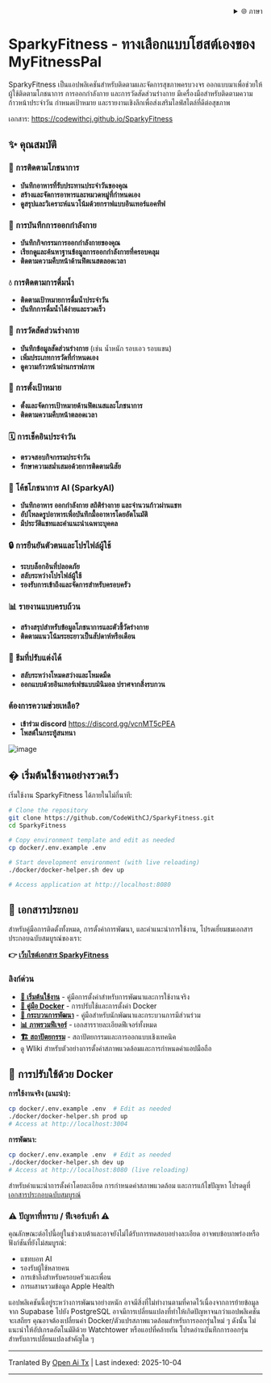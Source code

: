 
<div align="right">
  <details>
    <summary >🌐 ภาษา</summary>
    <div>
      <div align="right">
        <p><a href="https://openaitx.github.io/view.html?user=CodeWithCJ&project=SparkyFitness&lang=en">English</a></p>
        <p><a href="https://openaitx.github.io/view.html?user=CodeWithCJ&project=SparkyFitness&lang=zh-CN">简体中文</a></p>
        <p><a href="https://openaitx.github.io/view.html?user=CodeWithCJ&project=SparkyFitness&lang=zh-TW">繁體中文</a></p>
        <p><a href="https://openaitx.github.io/view.html?user=CodeWithCJ&project=SparkyFitness&lang=ja">日本語</a></p>
        <p><a href="https://openaitx.github.io/view.html?user=CodeWithCJ&project=SparkyFitness&lang=ko">한국어</a></p>
        <p><a href="https://openaitx.github.io/view.html?user=CodeWithCJ&project=SparkyFitness&lang=hi">हिन्दी</a></p>
        <p><a href="https://openaitx.github.io/view.html?user=CodeWithCJ&project=SparkyFitness&lang=th">ไทย</a></p>
        <p><a href="https://openaitx.github.io/view.html?user=CodeWithCJ&project=SparkyFitness&lang=fr">Français</a></p>
        <p><a href="https://openaitx.github.io/view.html?user=CodeWithCJ&project=SparkyFitness&lang=de">Deutsch</a></p>
        <p><a href="https://openaitx.github.io/view.html?user=CodeWithCJ&project=SparkyFitness&lang=es">Español</a></p>
        <p><a href="https://openaitx.github.io/view.html?user=CodeWithCJ&project=SparkyFitness&lang=it">Itapano</a></p>
        <p><a href="https://openaitx.github.io/view.html?user=CodeWithCJ&project=SparkyFitness&lang=ru">Русский</a></p>
        <p><a href="https://openaitx.github.io/view.html?user=CodeWithCJ&project=SparkyFitness&lang=pt">Português</a></p>
        <p><a href="https://openaitx.github.io/view.html?user=CodeWithCJ&project=SparkyFitness&lang=nl">Nederlands</a></p>
        <p><a href="https://openaitx.github.io/view.html?user=CodeWithCJ&project=SparkyFitness&lang=pl">Polski</a></p>
        <p><a href="https://openaitx.github.io/view.html?user=CodeWithCJ&project=SparkyFitness&lang=ar">العربية</a></p>
        <p><a href="https://openaitx.github.io/view.html?user=CodeWithCJ&project=SparkyFitness&lang=fa">فارسی</a></p>
        <p><a href="https://openaitx.github.io/view.html?user=CodeWithCJ&project=SparkyFitness&lang=tr">Türkçe</a></p>
        <p><a href="https://openaitx.github.io/view.html?user=CodeWithCJ&project=SparkyFitness&lang=vi">Tiếng Việt</a></p>
        <p><a href="https://openaitx.github.io/view.html?user=CodeWithCJ&project=SparkyFitness&lang=id">Bahasa Indonesia</a></p>
      </div>
    </div>
  </details>
</div>

# SparkyFitness - ทางเลือกแบบโฮสต์เองของ MyFitnessPal

SparkyFitness เป็นแอปพลิเคชันสำหรับติดตามและจัดการสุขภาพครบวงจร ออกแบบมาเพื่อช่วยให้ผู้ใช้ติดตามโภชนาการ การออกกำลังกาย และการวัดสัดส่วนร่างกาย มีเครื่องมือสำหรับติดตามความก้าวหน้าประจำวัน กำหนดเป้าหมาย และรายงานเชิงลึกเพื่อส่งเสริมไลฟ์สไตล์ที่ดีต่อสุขภาพ

เอกสาร: https://codewithcj.github.io/SparkyFitness

## ✨ คุณสมบัติ

### 🍎 การติดตามโภชนาการ

* **บันทึกอาหารที่รับประทานประจำวันของคุณ**
* **สร้างและจัดการอาหารและหมวดหมู่ที่กำหนดเอง**
* **ดูสรุปและวิเคราะห์แนวโน้มด้วยกราฟแบบอินเทอร์แอคทีฟ**

### 💪 การบันทึกการออกกำลังกาย

* **บันทึกกิจกรรมการออกกำลังกายของคุณ**
* **เรียกดูและค้นหาฐานข้อมูลการออกกำลังกายที่ครอบคลุม**
* **ติดตามความคืบหน้าด้านฟิตเนสตลอดเวลา**

### 💧 การติดตามการดื่มน้ำ

* **ติดตามเป้าหมายการดื่มน้ำประจำวัน**
* **บันทึกการดื่มน้ำได้ง่ายและรวดเร็ว**

### 📏 การวัดสัดส่วนร่างกาย

* **บันทึกข้อมูลสัดส่วนร่างกาย** (เช่น น้ำหนัก รอบเอว รอบแขน)
* **เพิ่มประเภทการวัดที่กำหนดเอง**
* **ดูความก้าวหน้าผ่านกราฟภาพ**

### 🎯 การตั้งเป้าหมาย

* **ตั้งและจัดการเป้าหมายด้านฟิตเนสและโภชนาการ**
* **ติดตามความคืบหน้าตลอดเวลา**

### 🗓️ การเช็คอินประจำวัน

* **ตรวจสอบกิจกรรมประจำวัน**
* **รักษาความสม่ำเสมอด้วยการติดตามนิสัย**

### 🤖 โค้ชโภชนาการ AI (SparkyAI)

* **บันทึกอาหาร ออกกำลังกาย สถิติร่างกาย และจำนวนก้าวผ่านแชท**
* **อัปโหลดรูปอาหารเพื่อบันทึกมื้ออาหารโดยอัตโนมัติ**
* **มีประวัติแชทและคำแนะนำเฉพาะบุคคล**

### 🔒 การยืนยันตัวตนและโปรไฟล์ผู้ใช้

* **ระบบล็อกอินที่ปลอดภัย**
* **สลับระหว่างโปรไฟล์ผู้ใช้**
* **รองรับการเข้าถึงและจัดการสำหรับครอบครัว**

### 📊 รายงานแบบครบถ้วน

* **สร้างสรุปสำหรับข้อมูลโภชนาการและตัวชี้วัดร่างกาย**
* **ติดตามแนวโน้มระยะยาวเป็นสัปดาห์หรือเดือน**

### 🎨 ธีมที่ปรับแต่งได้

* **สลับระหว่างโหมดสว่างและโหมดมืด**
* **ออกแบบด้วยอินเทอร์เฟซแบบมินิมอล ปราศจากสิ่งรบกวน**

### ต้องการความช่วยเหลือ?
* **เข้าร่วม discord**
  https://discord.gg/vcnMT5cPEA
* **โพสต์ในกระทู้สนทนา**


![image](https://github.com/user-attachments/assets/ccc7f34e-a663-405f-a4d4-a9888c3197bc)

## � เริ่มต้นใช้งานอย่างรวดเร็ว

เริ่มใช้งาน SparkyFitness ได้ภายในไม่กี่นาที:

```bash
# Clone the repository
git clone https://github.com/CodeWithCJ/SparkyFitness.git
cd SparkyFitness

# Copy environment template and edit as needed
cp docker/.env.example .env

# Start development environment (with live reloading)
./docker/docker-helper.sh dev up

# Access application at http://localhost:8080
```

## 📖 เอกสารประกอบ

สำหรับคู่มือการติดตั้งทั้งหมด, การตั้งค่าการพัฒนา, และคำแนะนำการใช้งาน, โปรดเยี่ยมชมเอกสารประกอบฉบับสมบูรณ์ของเรา:

**👉 [เว็บไซต์เอกสาร SparkyFitness](https://codewithcj.github.io/SparkyFitness)**

### ลิงก์ด่วน

- **[🚀 เริ่มต้นใช้งาน](https://codewithcj.github.io/SparkyFitness/developer/getting-started)** - คู่มือการตั้งค่าสำหรับการพัฒนาและการใช้งานจริง
- **[🐳 คู่มือ Docker](https://codewithcj.github.io/SparkyFitness/developer/docker)** - การปรับใช้และการตั้งค่า Docker
- **[🔧 กระบวนการพัฒนา](https://codewithcj.github.io/SparkyFitness/developer/workflow)** - คู่มือสำหรับนักพัฒนาและกระบวนการมีส่วนร่วม  
- **[📊 ภาพรวมฟีเจอร์](https://codewithcj.github.io/SparkyFitness/features/)** - เอกสารรายละเอียดฟีเจอร์ทั้งหมด
- **[🏗️ สถาปัตยกรรม](https://codewithcj.github.io/SparkyFitness/app-overview)** - สถาปัตยกรรมและการออกแบบเชิงเทคนิค
- ดู WIiki สำหรับตัวอย่างการตั้งค่าสภาพแวดล้อมและการกำหนดค่าแอปมือถือ

## 🐳 การปรับใช้ด้วย Docker

**การใช้งานจริง (แนะนำ):**
```bash
cp docker/.env.example .env  # Edit as needed
./docker/docker-helper.sh prod up
# Access at http://localhost:3004
```
**การพัฒนา:**

```bash
cp docker/.env.example .env  # Edit as needed  
./docker/docker-helper.sh dev up
# Access at http://localhost:8080 (live reloading)
```
สำหรับคำแนะนำการตั้งค่าโดยละเอียด การกำหนดค่าสภาพแวดล้อม และการแก้ไขปัญหา โปรดดูที่ [เอกสารประกอบฉบับสมบูรณ์](https://codewithcj.github.io/SparkyFitness/developer/getting-started)

### ⚠️ ปัญหาที่ทราบ / ฟีเจอร์เบต้า ⚠️

คุณลักษณะต่อไปนี้อยู่ในช่วงเบต้าและอาจยังไม่ได้รับการทดสอบอย่างละเอียด อาจพบข้อบกพร่องหรือฟังก์ชันที่ยังไม่สมบูรณ์:

*   แชทบอท AI
*   รองรับผู้ใช้หลายคน
*   การเข้าถึงสำหรับครอบครัวและเพื่อน
*   การผสานรวมข้อมูล Apple Health

แอปพลิเคชันนี้อยู่ระหว่างการพัฒนาอย่างหนัก อาจมีสิ่งที่ไม่ทำงานตามที่คาดไว้เนื่องจากการย้ายข้อมูลจาก Supabase ไปยัง PostgreSQL อาจมีการเปลี่ยนแปลงที่ทำให้เกิดปัญหาจนกว่าแอปพลิเคชันจะเสถียร
คุณอาจต้องเปลี่ยนค่า Docker/ตัวแปรสภาพแวดล้อมสำหรับการออกรุ่นใหม่ ๆ ดังนั้น ไม่แนะนำให้อัปเกรดอัตโนมัติด้วย Watchtower หรือแอปที่คล้ายกัน โปรดอ่านบันทึกการออกรุ่นสำหรับการเปลี่ยนแปลงสำคัญใด ๆ





---

Tranlated By [Open Ai Tx](https://github.com/OpenAiTx/OpenAiTx) | Last indexed: 2025-10-04

---